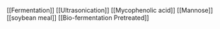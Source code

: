 [[Fermentation]]
[[Ultrasonication]]
[[Mycophenolic acid]]
[[Mannose]]
[[soybean meal]]
[[Bio-fermentation Pretreated]]
